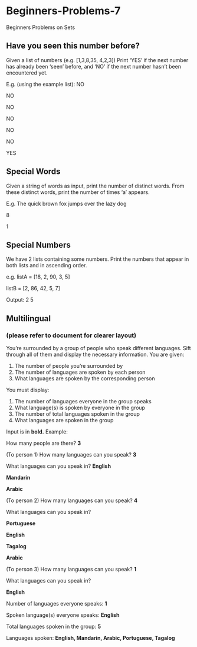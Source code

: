 # Beginners-Problems-7
Beginners Problems on Sets

## Have you seen this number before?
Given a list of numbers (e.g. [1,3,8,35, 4,2,3])
Print ‘YES’ if the next number has already been ‘seen’ before, and ‘NO’ if the next number hasn’t been encountered yet.

E.g. (using the example list):
NO


NO


NO


NO


NO


NO


YES


## Special Words


Given a string of words as input, print the number of distinct words. From these distinct words, print the number of times ‘a’ appears. 

E.g.
The quick brown fox jumps over the lazy dog


8


1

## Special Numbers
We have 2 lists containing some numbers. Print the numbers that appear in both lists and in ascending order. 

e.g. 
listA = [18, 2, 90, 3, 5]

listB = [2, 86, 42, 5, 7]

Output:
2 
5

## Multilingual 
### (please refer to document for clearer layout)
You’re surrounded by a group of people who speak different languages. Sift through all of them and display the necessary information.
You are given:
1. The number of people you’re surrounded by
1. The number of languages are spoken by each person
1. What languages are spoken by the corresponding person

You must display:
1. The number of languages everyone in the group speaks
1. What language(s) is spoken by everyone in the group
1. The number of total languages spoken in the group
1. What languages are spoken in the group


Input is in **bold.** 
Example: 

How many people are there? **3**

(To person 1) How many languages can you speak? **3**

What languages can you speak in? 
**English**

**Mandarin**

**Arabic**

(To person 2) How many languages can you speak? **4**

What languages can you speak in? 

**Portuguese**

**English**

**Tagalog**

**Arabic**

(To person 3) How many languages can you speak? **1**

What languages can you speak in?

**English**

Number of languages everyone speaks: **1**

Spoken language(s) everyone speaks: **English**

Total languages spoken in the group: **5**

Languages spoken: **English, Mandarin, Arabic, Portuguese, Tagalog**
